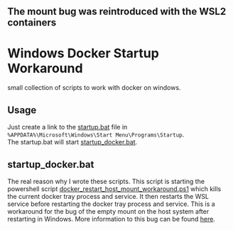 The mount bug was reintroduced with the WSL2 containers
---
# Windows Docker Startup Workaround


small collection of scripts to work with docker on windows.

## Usage
Just create a link to the [startup.bat](startup.bat) file in `%APPDATA%\Microsoft\Windows\Start Menu\Programs\Startup`.  
The startup.bat will start [startup_docker.bat](Scripts/startup_docker.bat).

## startup_docker.bat
The real reason why I wrote these scripts. This script is starting the powershell script [docker_restart_host_mount_workaround.ps1](Scripts/docker_restart_host_mount_workaround.ps1)
which kills the current docker tray process and service. It then restarts the WSL service before restarting the docker tray process and service.
This is a workaround for the bug of the empty mount on the host system after restarting in Windows.
More information to this bug can be found [here](https://github.com/docker/for-win/issues/6822).
